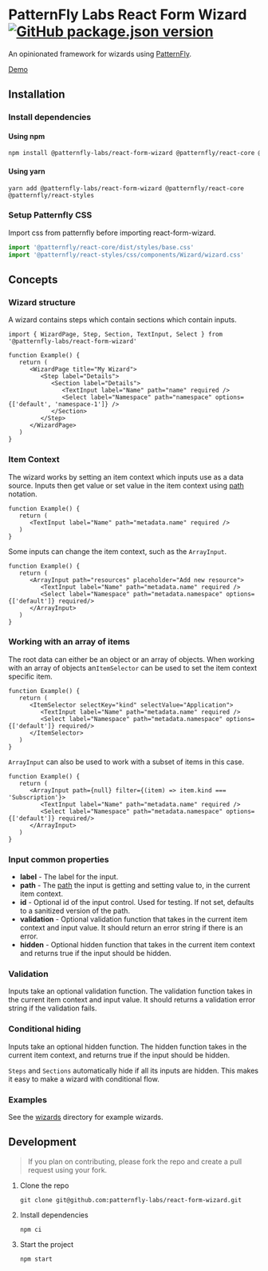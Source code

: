 # PatternFly Labs React Form Wizard [![GitHub package.json version](https://img.shields.io/github/package-json/v/patternfly-labs/react-form-wizard)](https://www.npmjs.com/package/@patternfly-labs/react-form-wizard)

An opinionated framework for wizards using [PatternFly](https://www.patternfly.org/).

[Demo](https://patternfly-labs.github.io/react-form-wizard/)

## Installation

### Install dependencies

#### Using npm

```sh
npm install @patternfly-labs/react-form-wizard @patternfly/react-core @patternfly/react-styles
```

#### Using yarn

```
yarn add @patternfly-labs/react-form-wizard @patternfly/react-core @patternfly/react-styles
```

### Setup Patternfly CSS

Import css from patternfly before importing react-form-wizard.

```typescript
import '@patternfly/react-core/dist/styles/base.css'
import '@patternfly/react-styles/css/components/Wizard/wizard.css'
```

## Concepts

### Wizard structure

A wizard contains steps which contain sections which contain inputs.

```tsx
import { WizardPage, Step, Section, TextInput, Select } from '@patternfly-labs/react-form-wizard'

function Example() {
   return (
      <WizardPage title="My Wizard">
         <Step label="Details">
            <Section label="Details">
               <TextInput label="Name" path="name" required />
               <Select label="Namespace" path="namespace" options={['default', 'namespace-1']} />
            </Section>
         </Step>
      </WizardPage>
   )
}
```

### Item Context

The wizard works by setting an item context which inputs use as a data source.
Inputs then get value or set value in the item context using [path](https://github.com/jonschlinkert/set-value#object-paths) notation.

```tsx
function Example() {
   return (
      <TextInput label="Name" path="metadata.name" required />
   )
}
```

Some inputs can change the item context, such as the `ArrayInput`.

```tsx
function Example() {
   return (
      <ArrayInput path="resources" placeholder="Add new resource">
         <TextInput label="Name" path="metadata.name" required />
         <Select label="Namespace" path="metadata.namespace" options={['default']} required/>
      </ArrayInput>
   )
}
```

### Working with an array of items

The root data can either be an object or an array of objects.
When working with an array of objects an`ItemSelector` can be used to set the item context specific item.

```tsx
function Example() {
   return (
      <ItemSelector selectKey="kind" selectValue="Application">
         <TextInput label="Name" path="metadata.name" required />
         <Select label="Namespace" path="metadata.namespace" options={['default']} required/>
      </ItemSelector>
   )
}
```

`ArrayInput` can also be used to work with a subset of items in this case.

```tsx
function Example() {
   return (
      <ArrayInput path={null} filter={(item) => item.kind === 'Subscription'}>
         <TextInput label="Name" path="metadata.name" required />
         <Select label="Namespace" path="metadata.namespace" options={['default']} required/>
      </ArrayInput>
   )
}
```

### Input common properties

- **label** - The label for the input.
- **path** - The [path](https://github.com/jonschlinkert/set-value#object-paths) the input is getting and setting value to, in the current item context.
- **id** - Optional id of the input control. Used for testing. If not set, defaults to a sanitized version of the path.
- **validation** - Optional validation function that takes in the current item context and input value. It should return an error string if there is an error.
- **hidden** - Optional hidden function that takes in the current item context and returns true if the input should be hidden.

### Validation

Inputs take an optional validation function. The validation function takes in the current item context and input value. It should returns a validation error string if the validation fails.

### Conditional hiding

Inputs take an optional hidden function. The hidden function takes in the current item context, and returns true if the input should be hidden.

`Steps` and `Sections` automatically hide if all its inputs are hidden. This makes it easy to make a wizard with conditional flow.

### Examples

See the [wizards](https://github.com/patternfly-labs/react-form-wizard/tree/main/wizards) directory for example wizards.

## Development

> If you plan on contributing, please fork the repo and create a pull request using your fork.

1. Clone the repo

   ```
   git clone git@github.com:patternfly-labs/react-form-wizard.git
   ```

2. Install dependencies

   ```
   npm ci
   ```

3. Start the project

   ```
   npm start
   ```
